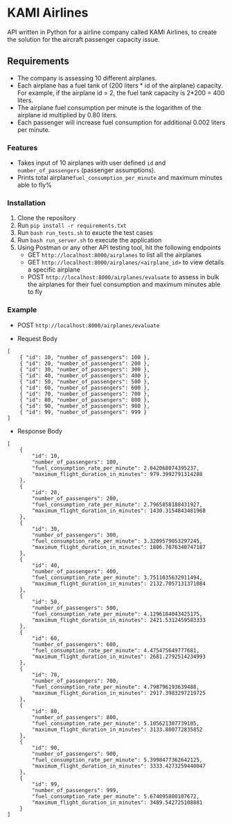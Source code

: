 # KAMI Airlines

API written in Python for a airline company called KAMI Airlines, to create the solution for the aircraft passenger capacity issue.

## Requirements

- The company is assessing 10 different airplanes.
- Each airplane has a fuel tank of (200 liters * id of the airplane) capacity. For example, if the airplane id = 2, the fuel tank capacity is 2*200 = 400 liters.
- The airplane fuel consumption per minute is the logarithm of the airplane id multiplied by 0.80 liters.
- Each passenger will increase fuel consumption for additional 0.002 liters per minute.

### Features

- Takes input of 10 airplanes with user defined `id` and `number_of_passengers` (passenger assumptions).
- Prints total airplane`fuel_consumption_per_minute` and maximum minutes able to fly%

### Installation

1. Clone the repository
2. Run `pip install -r requirements.txt`
3. Run `bash run_tests.sh` to exucte the test cases
4. Run `bash run_server.sh` to execute the application
5. Using Postman or any other API testing tool, hit the following endpoints
   - GET `http://localhost:8000/airplanes` to list all the airplanes
   - GET `http://localhost:8000/airplanes/<airplane_id>` to view details a specific airplane
   - POST `http://localhost:8000/airplanes/evaluate` to assess in bulk the airplanes for their fuel consumption and maximum minutes able to fly

### Example

- POST `http://localhost:8000/airplanes/evaluate`

- Request Body

```
[
    { "id": 10, "number_of_passengers": 100 },
    { "id": 20, "number_of_passengers": 200 },
    { "id": 30, "number_of_passengers": 300 },
    { "id": 40, "number_of_passengers": 400 },
    { "id": 50, "number_of_passengers": 500 },
    { "id": 60, "number_of_passengers": 600 },
    { "id": 70, "number_of_passengers": 700 },
    { "id": 80, "number_of_passengers": 800 },
    { "id": 90, "number_of_passengers": 900 },
    { "id": 99, "number_of_passengers": 999 }
]
```

- Response Body

```
[
    {
        "id": 10,
        "number_of_passengers": 100,
        "fuel_consumption_rate_per_minute": 2.042068074395237,
        "maximum_flight_duration_in_minutes": 979.3992791314288
    },
    {
        "id": 20,
        "number_of_passengers": 200,
        "fuel_consumption_rate_per_minute": 2.7965858188431927,
        "maximum_flight_duration_in_minutes": 1430.3154843481968
    },
    {
        "id": 30,
        "number_of_passengers": 300,
        "fuel_consumption_rate_per_minute": 3.3209579053297245,
        "maximum_flight_duration_in_minutes": 1806.7076340747187
    },
    {
        "id": 40,
        "number_of_passengers": 400,
        "fuel_consumption_rate_per_minute": 3.7511035632911494,
        "maximum_flight_duration_in_minutes": 2132.7057131371084
    },
    {
        "id": 50,
        "number_of_passengers": 500,
        "fuel_consumption_rate_per_minute": 4.1296184043425175,
        "maximum_flight_duration_in_minutes": 2421.5312459583333
    },
    {
        "id": 60,
        "number_of_passengers": 600,
        "fuel_consumption_rate_per_minute": 4.475475649777681,
        "maximum_flight_duration_in_minutes": 2681.2792514234993
    },
    {
        "id": 70,
        "number_of_passengers": 700,
        "fuel_consumption_rate_per_minute": 4.798796193639488,
        "maximum_flight_duration_in_minutes": 2917.3983297219725
    },
    {
        "id": 80,
        "number_of_passengers": 800,
        "fuel_consumption_rate_per_minute": 5.105621307739105,
        "maximum_flight_duration_in_minutes": 3133.800772835852
    },
    {
        "id": 90,
        "number_of_passengers": 900,
        "fuel_consumption_rate_per_minute": 5.3998477362642125,
        "maximum_flight_duration_in_minutes": 3333.4273259440047
    },
    {
        "id": 99,
        "number_of_passengers": 999,
        "fuel_consumption_rate_per_minute": 5.674095880107672,
        "maximum_flight_duration_in_minutes": 3489.542725108881
    }
]
```
